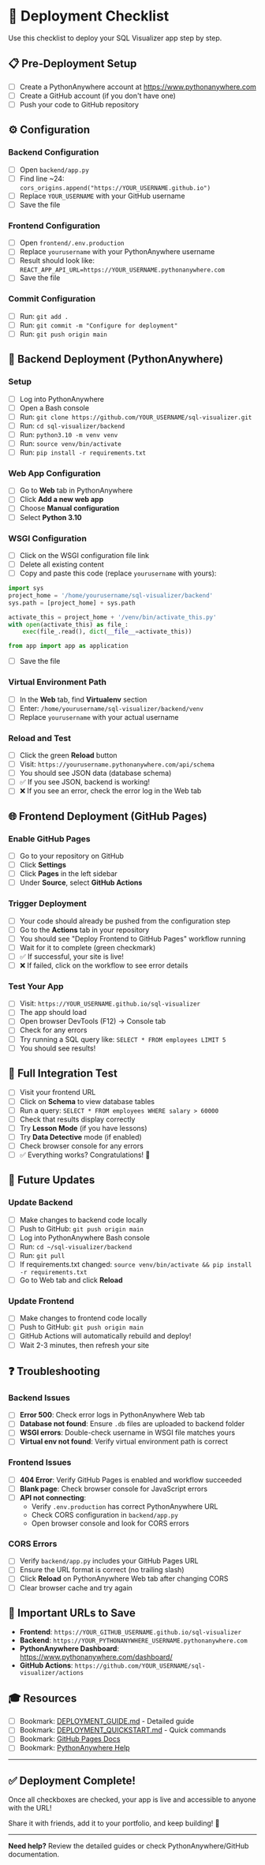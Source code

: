 # 🚀 Deployment Checklist

Use this checklist to deploy your SQL Visualizer app step by step.

## 📋 Pre-Deployment Setup

- [ ] Create a PythonAnywhere account at https://www.pythonanywhere.com
- [ ] Create a GitHub account (if you don't have one)
- [ ] Push your code to GitHub repository

## ⚙️ Configuration

### Backend Configuration

- [ ] Open `backend/app.py`
- [ ] Find line ~24: `cors_origins.append("https://YOUR_USERNAME.github.io")`
- [ ] Replace `YOUR_USERNAME` with your GitHub username
- [ ] Save the file

### Frontend Configuration

- [ ] Open `frontend/.env.production`
- [ ] Replace `yourusername` with your PythonAnywhere username
- [ ] Result should look like: `REACT_APP_API_URL=https://YOUR_USERNAME.pythonanywhere.com`
- [ ] Save the file

### Commit Configuration

- [ ] Run: `git add .`
- [ ] Run: `git commit -m "Configure for deployment"`
- [ ] Run: `git push origin main`

## 🐍 Backend Deployment (PythonAnywhere)

### Setup

- [ ] Log into PythonAnywhere
- [ ] Open a Bash console
- [ ] Run: `git clone https://github.com/YOUR_USERNAME/sql-visualizer.git`
- [ ] Run: `cd sql-visualizer/backend`
- [ ] Run: `python3.10 -m venv venv`
- [ ] Run: `source venv/bin/activate`
- [ ] Run: `pip install -r requirements.txt`

### Web App Configuration

- [ ] Go to **Web** tab in PythonAnywhere
- [ ] Click **Add a new web app**
- [ ] Choose **Manual configuration**
- [ ] Select **Python 3.10**

### WSGI Configuration

- [ ] Click on the WSGI configuration file link
- [ ] Delete all existing content
- [ ] Copy and paste this code (replace `yourusername` with yours):

```python
import sys
project_home = '/home/yourusername/sql-visualizer/backend'
sys.path = [project_home] + sys.path

activate_this = project_home + '/venv/bin/activate_this.py'
with open(activate_this) as file_:
    exec(file_.read(), dict(__file__=activate_this))

from app import app as application
```

- [ ] Save the file

### Virtual Environment Path

- [ ] In the **Web** tab, find **Virtualenv** section
- [ ] Enter: `/home/yourusername/sql-visualizer/backend/venv`
- [ ] Replace `yourusername` with your actual username

### Reload and Test

- [ ] Click the green **Reload** button
- [ ] Visit: `https://yourusername.pythonanywhere.com/api/schema`
- [ ] You should see JSON data (database schema)
- [ ] ✅ If you see JSON, backend is working!
- [ ] ❌ If you see an error, check the error log in the Web tab

## 🌐 Frontend Deployment (GitHub Pages)

### Enable GitHub Pages

- [ ] Go to your repository on GitHub
- [ ] Click **Settings**
- [ ] Click **Pages** in the left sidebar
- [ ] Under **Source**, select **GitHub Actions**

### Trigger Deployment

- [ ] Your code should already be pushed from the configuration step
- [ ] Go to the **Actions** tab in your repository
- [ ] You should see "Deploy Frontend to GitHub Pages" workflow running
- [ ] Wait for it to complete (green checkmark)
- [ ] ✅ If successful, your site is live!
- [ ] ❌ If failed, click on the workflow to see error details

### Test Your App

- [ ] Visit: `https://YOUR_USERNAME.github.io/sql-visualizer`
- [ ] The app should load
- [ ] Open browser DevTools (F12) → Console tab
- [ ] Check for any errors
- [ ] Try running a SQL query like: `SELECT * FROM employees LIMIT 5`
- [ ] You should see results!

## 🧪 Full Integration Test

- [ ] Visit your frontend URL
- [ ] Click on **Schema** to view database tables
- [ ] Run a query: `SELECT * FROM employees WHERE salary > 60000`
- [ ] Check that results display correctly
- [ ] Try **Lesson Mode** (if you have lessons)
- [ ] Try **Data Detective** mode (if enabled)
- [ ] Check browser console for any errors
- [ ] ✅ Everything works? Congratulations! 🎉

## 🔄 Future Updates

### Update Backend

- [ ] Make changes to backend code locally
- [ ] Push to GitHub: `git push origin main`
- [ ] Log into PythonAnywhere Bash console
- [ ] Run: `cd ~/sql-visualizer/backend`
- [ ] Run: `git pull`
- [ ] If requirements.txt changed: `source venv/bin/activate && pip install -r requirements.txt`
- [ ] Go to Web tab and click **Reload**

### Update Frontend

- [ ] Make changes to frontend code locally
- [ ] Push to GitHub: `git push origin main`
- [ ] GitHub Actions will automatically rebuild and deploy!
- [ ] Wait 2-3 minutes, then refresh your site

## ❓ Troubleshooting

### Backend Issues

- [ ] **Error 500**: Check error logs in PythonAnywhere Web tab
- [ ] **Database not found**: Ensure `.db` files are uploaded to backend folder
- [ ] **WSGI errors**: Double-check username in WSGI file matches yours
- [ ] **Virtual env not found**: Verify virtual environment path is correct

### Frontend Issues

- [ ] **404 Error**: Verify GitHub Pages is enabled and workflow succeeded
- [ ] **Blank page**: Check browser console for JavaScript errors
- [ ] **API not connecting**: 
  - Verify `.env.production` has correct PythonAnywhere URL
  - Check CORS configuration in `backend/app.py`
  - Open browser console and look for CORS errors

### CORS Errors

- [ ] Verify `backend/app.py` includes your GitHub Pages URL
- [ ] Ensure the URL format is correct (no trailing slash)
- [ ] Click **Reload** on PythonAnywhere Web tab after changing CORS
- [ ] Clear browser cache and try again

## 📝 Important URLs to Save

- **Frontend**: `https://YOUR_GITHUB_USERNAME.github.io/sql-visualizer`
- **Backend**: `https://YOUR_PYTHONANYWHERE_USERNAME.pythonanywhere.com`
- **PythonAnywhere Dashboard**: https://www.pythonanywhere.com/dashboard/
- **GitHub Actions**: `https://github.com/YOUR_USERNAME/sql-visualizer/actions`

## 🎓 Resources

- [ ] Bookmark: [DEPLOYMENT_GUIDE.md](./DEPLOYMENT_GUIDE.md) - Detailed guide
- [ ] Bookmark: [DEPLOYMENT_QUICKSTART.md](./DEPLOYMENT_QUICKSTART.md) - Quick commands
- [ ] Bookmark: [GitHub Pages Docs](https://docs.github.com/en/pages)
- [ ] Bookmark: [PythonAnywhere Help](https://help.pythonanywhere.com/)

---

## ✅ Deployment Complete!

Once all checkboxes are checked, your app is live and accessible to anyone with the URL!

Share it with friends, add it to your portfolio, and keep building! 🚀

---

**Need help?** Review the detailed guides or check PythonAnywhere/GitHub documentation.
